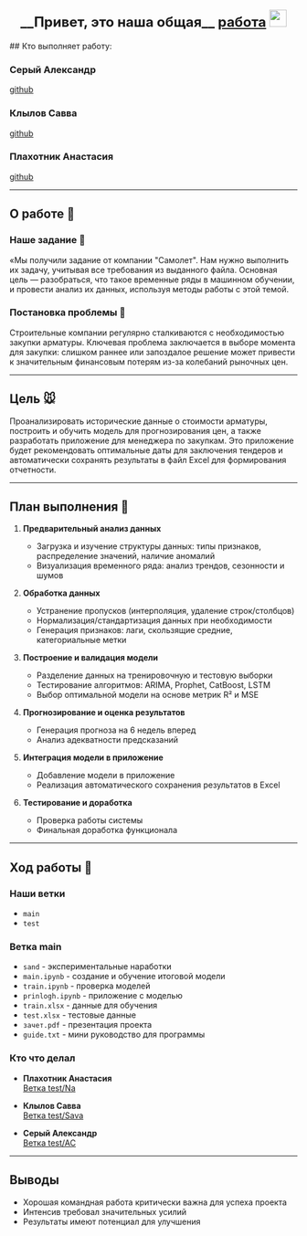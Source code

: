 <h1 align="center"><summary style="font-size: 24px;">__Привет, это наша общая__ <a href="https://github.com/Sr123Saha/3_intensiv_3" target="_blank">работа</a> 
<img src="https://github.com/blackcater/blackcater/raw/main/images/Hi.gif" height="30"/></summary></h1>
## Кто выполняет работу:

### Серый Александр  
[github](https://github.com/Sr123Saha)

### Клылов Савва  
[github](https://github.com/Savva11sys)

### Плахотник Анастасия  
[github](https://github.com/Anastasiz209)

---

## О работе 🐛

### Наше задание 🐼
«Мы получили задание от компании "Самолет". Нам нужно выполнить их задачу, учитывая все требования из выданного файла. Основная цель — разобраться, что такое временные ряды в машинном обучении, и провести анализ их данных, используя методы работы с этой темой.

### Постановка проблемы 🐼
Строительные компании регулярно сталкиваются с необходимостью закупки арматуры. Ключевая проблема заключается в выборе момента для закупки: слишком раннее или запоздалое решение может привести к значительным финансовым потерям из-за колебаний рыночных цен.

---

## Цель 🐭
Проанализировать исторические данные о стоимости арматуры, построить и обучить модель для прогнозирования цен, а также разработать приложение для менеджера по закупкам. Это приложение будет рекомендовать оптимальные даты для заключения тендеров и автоматически сохранять результаты в файл Excel для формирования отчетности.

---

## План выполнения 🐌

1. **Предварительный анализ данных**
   - Загрузка и изучение структуры данных: типы признаков, распределение значений, наличие аномалий
   - Визуализация временного ряда: анализ трендов, сезонности и шумов

2. **Обработка данных**
   - Устранение пропусков (интерполяция, удаление строк/столбцов)
   - Нормализация/стандартизация данных при необходимости
   - Генерация признаков: лаги, скользящие средние, категориальные метки

3. **Построение и валидация модели**
   - Разделение данных на тренировочную и тестовую выборки
   - Тестирование алгоритмов: ARIMA, Prophet, CatBoost, LSTM
   - Выбор оптимальной модели на основе метрик R² и MSE

4. **Прогнозирование и оценка результатов**
   - Генерация прогноза на 6 недель вперед
   - Анализ адекватности предсказаний

5. **Интеграция модели в приложение**
   - Добавление модели в приложение
   - Реализация автоматического сохранения результатов в Excel

6. **Тестирование и доработка**
   - Проверка работы системы
   - Финальная доработка функционала

---

## Ход работы 🐹

### Наши ветки
- `main`
- `test`

### Ветка main
- `sand` - экспериментальные наработки
- `main.ipynb` - создание и обучение итоговой модели
- `train.ipynb` - проверка моделей
- `prinlogh.ipynb` - приложение с моделью
- `train.xlsx` - данные для обучения
- `test.xlsx` - тестовые данные
- `зачет.pdf` - презентация проекта
- `guide.txt` - мини руководство для программы

### Кто что делал
- **Плахотник Анастасия**  
  [Ветка test/Na](https://github.com/Sr123Saha/3_intensiv_3/tree/test/Na)
  
- **Клылов Савва**  
  [Ветка test/Sava](https://github.com/Sr123Saha/3_intensiv_3/tree/test/Sava)
  
- **Серый Александр**  
  [Ветка test/AC](https://github.com/Sr123Saha/3_intensiv_3/tree/test/test/AC)

---

## Выводы
- Хорошая командная работа критически важна для успеха проекта
- Интенсив требовал значительных усилий
- Результаты имеют потенциал для улучшения